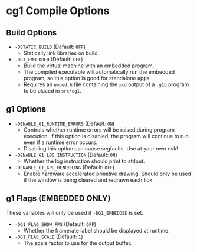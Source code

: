 # cg1 Compile Options

## Build Options
- `-DSTATIC_BUILD` (Default: `OFF`)
  - Statically link libraries on build.
- `-DG1_EMBEDDED` (Default: `OFF`)
  - Build the virtual machine with an embedded program.
  - The compiled executable will automatically run the embedded program, so this option is good for standalone apps.
  - Requires an `embed.h` file containing the `xxd` output of a `.g1b` program to be placed in `src/cg1`.

## g1 Options
- `-DENABLE_G1_RUNTIME_ERRORS` (Default: `ON`)
  - Controls whether runtime errors will be raised during program execution. If this option is disabled, the program will continue to run even if a runtime error occurs.
  - Disabling this option can cause segfaults. Use at your own risk!
- `-DENABLE_G1_LOG_INSTRUCTION` (Default: `ON`)
  - Whether the log instruction should print to stdout.
- `-DENABLE_G1_GPU_RENDERING` (Default: `OFF`)
  - Enable hardware accelerated primitive drawing. Should only be used if the window is being cleared and redrawn each tick.

## g1 Flags (EMBEDDED ONLY)

These variables will only be used if `-DG1_EMBEDDED` is set.

- `-DG1_FLAG_SHOW_FPS` (Default: `OFF`)
  - Whether the framerate label should be displayed at runtime.
- `-DG1_FLAG_SCALE` (Default: `1`)
  - The scale factor to use for the output buffer.

